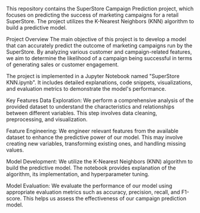 This repository contains the SuperStore Campaign Prediction project, which focuses on predicting the success of marketing campaigns for a retail SuperStore. The project utilizes the K-Nearest Neighbors (KNN) algorithm to build a predictive model.

Project Overview
The main objective of this project is to develop a model that can accurately predict the outcome of marketing campaigns run by the SuperStore. By analyzing various customer and campaign-related features, we aim to determine the likelihood of a campaign being successful in terms of generating sales or customer engagement.

The project is implemented in a Jupyter Notebook named "SuperStore KNN.ipynb". It includes detailed explanations, code snippets, visualizations, and evaluation metrics to demonstrate the model's performance.

Key Features
Data Exploration: We perform a comprehensive analysis of the provided dataset to understand the characteristics and relationships between different variables. This step involves data cleaning, preprocessing, and visualization.

Feature Engineering: We engineer relevant features from the available dataset to enhance the predictive power of our model. This may involve creating new variables, transforming existing ones, and handling missing values.

Model Development: We utilize the K-Nearest Neighbors (KNN) algorithm to build the predictive model. The notebook provides explanation of the algorithm, its implementation, and hyperparameter tuning.

Model Evaluation: We evaluate the performance of our model using appropriate evaluation metrics such as accuracy, precision, recall, and F1-score. This helps us assess the effectiveness of our campaign prediction model.

